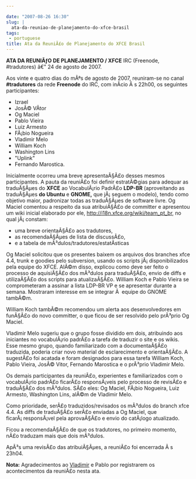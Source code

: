 ```yaml
---

date: "2007-08-26 16:30"
slug: |
  ata-da-reuniao-de-planejamento-do-xfce-brasil
tags:
 - portuguese
title: Ata da ReuniÃ£o de Planejamento do XFCE Brasil
---
```


**ATA DA REUNIÃƒO DE PLANEJAMENTO / XFCE** IRC (Freenode, \#tradutores)
â€" 24 de agosto de 2007.

Aos vinte e quatro dias do mÃªs de agosto de 2007, reuniram-se no canal
**\#tradutores** da rede **Freenode** do IRC, com inÃ­cio Ã s 22h00, os
seguintes participantes:

-   Izrael
-   JosÃ© VÃ­tor
-   Og Maciel
-   Pablo Vieira
-   Luiz Armesto
-   FÃ¡bio Nogueira
-   Vladimir Melo
-   William Koch
-   Washington Lins
-   \"Uplink\"
-   Fernando Marostica.

Inicialmente ocorreu uma breve apresentaÃ§Ã£o desses mesmos
participantes. A pauta da reuniÃ£o foi definir estratÃ©gias para adequar
as traduÃ§Ãµes do **XFCE** ao VocabulÃ¡rio PadrÃ£o **LDP-BR**
(aproveitando as traduÃ§Ãµes **do Ubuntu** e **GNOME,** que jÃ¡ seguem o
modelo), tendo como objetivo maior, padronizar todas as traduÃ§Ãµes de
software livre. Og Maciel comentou a respeito da sua atribuiÃ§Ã£o de
committer e apresentou um wiki inicial elaborado por ele,
<http://i18n.xfce.org/wiki/team_pt_br,> no qual jÃ¡ constam:

-   uma breve orientaÃ§Ã£o aos tradutores,
-   as recomendaÃ§Ãµes de lista de discussÃ£o,
-   e a tabela de mÃ³dulos/tradutores/estatÃ­sticas

Og Maciel solicitou que os presentes baixem os arquivos dos branches
xfce 4.4, trunk e goodies pelo subversion, usando os scripts
jÃ¡ disponibilizados pela equipe do XFCE. AlÃ©m disso, explicou como
deve ser feito o processo de aquisiÃ§Ã£o dos mÃ³dulos para traduÃ§Ã£o,
envio de diffs e utilizaÃ§Ã£o dos scripts para atualizaÃ§Ã£o. William
Koch e Pablo Vieira se comprometeram a assinar a lista LDP-BR VP e se
apresentar durante a semana. Mostraram interesse em se integrar Ã 
equipe do GNOME tambÃ©m.

William Koch tambÃ©m recomendou um alerta aos desenvolvedores em
funÃ§Ã£o do novo committer, o que ficou de ser resolvido pelo prÃ³prio
Og Maciel.

Vladimir Melo sugeriu que o grupo fosse dividido em dois, atribuindo aos
iniciantes no vocabulÃ¡rio padrÃ£o a tarefa de traduzir o site e os
wikis. Esse mesmo grupo, quando familiarizado com a documentaÃ§Ã£o
traduzida, poderia criar novo material de esclarecimento e orientaÃ§Ã£o.
A sugestÃ£o foi acatada e foram designados para essa tarefa William
Koch, Pablo Vieira, JosÃ© Vitor, Fernando Marostica e o prÃ³prio
Vladimir Melo.

Os demais participantes da reuniÃ£o, experientes e familiarizados com o
vocabulÃ¡rio padrÃ£o ficarÃ£o responsÃ¡veis pelo processo de revisÃ£o e
traduÃ§Ã£o dos mÃ³dulos. SÃ£o eles: Og Maciel, FÃ¡bio Nogueira, Luiz
Armesto, Washington Lins, alÃ©m de Vladimir Melo.

Como prioridade, serÃ£o traduzidos/revisados os mÃ³dulos do branch xfce
4.4. As diffs de traduÃ§Ã£o serÃ£o enviadas a Og Maciel, que
ficarÃ¡ responsÃ¡vel pela aprovaÃ§Ã£o e envio do catÃ¡logo atualizado.

Ficou a recomendaÃ§Ã£o de que os tradutores, no primeiro momento, nÃ£o
traduzam mais que dois mÃ³dulos.

ApÃ³s uma revisÃ£o das atribuiÃ§Ãµes, a reuniÃ£o foi encerrada Ã s
23h04.

**Nota:** Agradecimentos ao
[Vladimir](http://vladimirmelo.wordpress.com/) e Pablo por registrarem
os acontecimentos da reuniÃ£o nesta ata.

